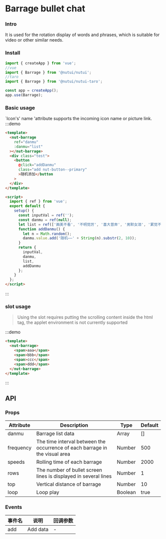 # Barrage bullet chat

### Intro

It is used for the rotation display of words and phrases, which is suitable for video or other similar needs.

### Install

```javascript
import { createApp } from 'vue';
//vue
import { Barrage } from '@nutui/nutui';
//taro
import { Barrage } from '@nutui/nutui-taro';

const app = createApp();
app.use(Barrage);
```

### Basic usage

`Icon's' name 'attribute supports the incoming icon name or picture link.
:::demo

```html
<template>
  <nut-barrage
    ref="danmu"
    :danmu="list"
  ></nut-barrage>
  <div class="test">
    <button
      @click="addDanmu"
      class="add nut-button--primary"
      >随机添加</button
    >
  </div>
</template>

<script>
  import { ref } from 'vue';
  export default {
    setup() {
      const inputVal = ref('');
      const danmu = ref(null);
      let list = ref(['画美不看', '不明觉厉', '喜大普奔', '男默女泪', '累觉不爱', '爷青结-']);
      function addDanmu() {
        let n = Math.random();
        danmu.value.add('随机——' + String(n).substr(2, 10));
      }
      return {
        inputVal,
        danmu,
        list,
        addDanmu
      };
    }
  };
</script>
```

:::

### slot usage

> Using the slot requires putting the scrolling content inside the html tag, the applet environment is not currently supported

:::demo

```html
<template>
  <nut-barrage>
    <span>aaa</span>
    <span>bbb</span>
    <span>ccc</span>
    <span>ddd</span>
  </nut-barrage>
</template>
```

:::

## API

### Props

| Attribute | Description                                                                 | Type    | Default |
| --------- | --------------------------------------------------------------------------- | ------- | ------- |
| danmu     | Barrage list data                                                           | Array   | []      |
| frequency | The time interval between the occurrence of each barrage in the visual area | Number  | 500     |
| speeds    | Rolling time of each barrage                                                | Number  | 2000    |
| rows      | The number of bullet screen lines is displayed in several lines             | Number  | 1       |
| top       | Vertical distance of barrage                                                | Number  | 10      |
| loop      | Loop play                                                                   | Boolean | true    |

### Events

| 事件名 | 说明     | 回调参数 |
| ------ | -------- | -------- |
| add    | Add data | -        |

